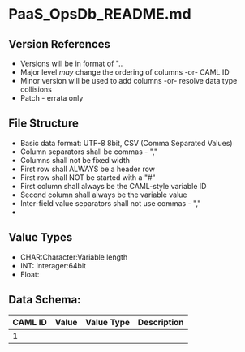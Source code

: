# PaaS\_OpsDb\_README.md


## Version References
- Versions will be in format of "<major>.<minor>.<patch>
- Major level _may_ change the ordering of columns -or- CAML ID
- Minor version will be used to add columns -or- resolve data type collisions  
- Patch - errata only

## File Structure  
- Basic data format: UTF-8 8bit, CSV (Comma Separated Values)  
- Column separators shall be commas - ","
- Columns shall not be fixed width
- First row shall ALWAYS be a header row
- First row shall NOT be started with a "#" 
- First column shall always be the CAML-style variable ID
- Second column shall always be the variable value
- Inter-field value separators shall not use commas - ","
- 

## Value Types
- CHAR:Character:Variable length
- INT: Interager:64bit
- Float:


## Data Schema:

| CAML ID | Value | Value Type |  Description |
| ------------ | -------------- | ------------------ | ---------- | 
|1| | | | 